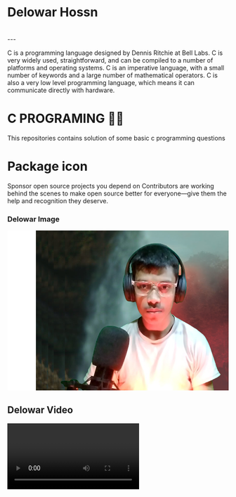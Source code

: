 <!--markdown tutorial-->
# Delowar Hossn 
<br/> 
---
<p>
C is a programming language designed by Dennis Ritchie at Bell Labs. C is very widely used, straightforward, and can be compiled to a number of platforms and operating systems. C is an imperative language, with a small number of keywords and a large number of mathematical operators. C is also a very low level programming language, which means it can communicate directly with hardware.
</p>  

# C PROGRAMING 👨‍💻
This repositories contains solution of some basic c programming questions
# Package icon
Sponsor open source projects you depend on
Contributors are working behind the scenes to make open source better for everyone—give them the help and recognition they deserve.
### Delowar Image  
<!-- ![profile](./Video/Delowar%20Photo1.png)-->
<img src="./Video/Delowar Photo1.png" width="" title="Delowar Hossan"/>

## Delowar Video  
<!DOCTYPE html>
<html>
<head>
    <title></title>
</head>
<body>
    <h></h>
    <video width="" height="" controls>
        <source src="" type="video/mp4">
        আপনার ব্রাউজার ভিডিও সাপোর্ট করে না।
    </video>  
</body>
</html>
